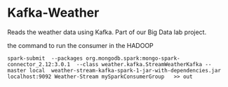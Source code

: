 # Kafka-Weather

Reads the weather data using Kafka. Part of our Big Data lab project.



the command to run the consumer in the HADOOP 
```
spark-submit  --packages org.mongodb.spark:mongo-spark-connector_2.12:3.0.1  --class weather.kafka.StreamWeatherKafka --master local  weather-stream-kafka-spark-1-jar-with-dependencies.jar localhost:9092 Weather-Stream mySparkConsumerGroup   >> out
```